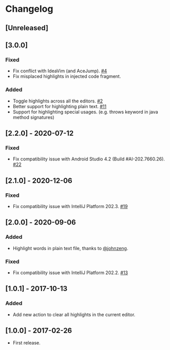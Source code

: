 <!-- Keep a Changelog guide -> https://keepachangelog.com -->

# Changelog

## [Unreleased]

## [3.0.0]
### Fixed
- Fix conflict with IdeaVim (and AceJump). [#4](https://github.com/huoguangjin/MultiHighlight/issues/4)
- Fix misplaced highlights in injected code fragment.

### Added
- Toggle highlights across all the editors. [#2](https://github.com/huoguangjin/MultiHighlight/issues/2)
- Better support for highlighting plain text. [#11](https://github.com/huoguangjin/MultiHighlight/issues/11)
- Support for highlighting special usages. (e.g. throws keyword in java method signatures)

## [2.2.0] - 2020-07-12
### Fixed
- Fix compatibility issue with Android Studio 4.2 (Build #AI-202.7660.26). [#22](https://github.com/huoguangjin/MultiHighlight/issues/22)

## [2.1.0] - 2020-12-06
### Fixed
- Fix compatibility issue with IntelliJ Platform 202.3. [#19](https://github.com/huoguangjin/MultiHighlight/issues/19)

## [2.0.0] - 2020-09-06
### Added
- Highlight words in plain text file, thanks to [@johnzeng](https://github.com/johnzeng).

### Fixed
- Fix compatibility issue with IntelliJ Platform 202.2. [#13](https://github.com/huoguangjin/MultiHighlight/issues/13)

## [1.0.1] - 2017-10-13
### Added
- Add new action to clear all highlights in the current editor.

## [1.0.0] - 2017-02-26
- First release.